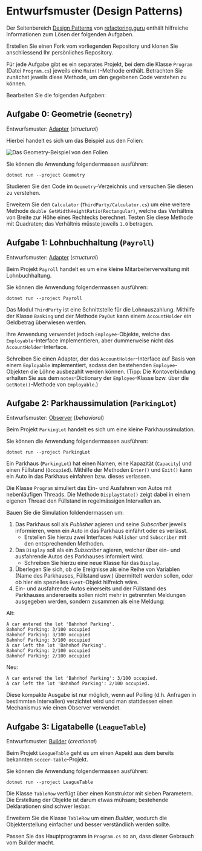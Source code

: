 # Entwurfsmuster (Design Patterns)

Der Seitenbereich [Design Patterns](https://refactoring.guru/design-patterns)
von [refactoring.guru](https://refactoring.guru/) enthält hilfreiche
Informationen zum Lösen der folgenden Aufgaben.

Erstellen Sie einen Fork vom vorliegenden Repository und klonen Sie
anschliessend Ihr persönliches Repository.

Für jede Aufgabe gibt es ein separates Projekt, bei dem die Klasse `Program`
(Datei `Program.cs`) jeweils eine `Main()`-Methode enthält. Betrachten Sie
zunächst jeweils diese Methode, um den gegebenen Code verstehen zu können.

Bearbeiten Sie die folgenden Aufgaben:

## Aufgabe 0: Geometrie (`Geometry`)

Entwurfsmuster: [Adapter](https://refactoring.guru/design-patterns/adapter)
(_structural_)

Hierbei handelt es sich um das Beispiel aus den Folien:

![Das Geometry-Beispiel von den Folien](../adapter-solution.png)

Sie können die Anwendung folgendermassen ausführen:

    dotnet run --project Geometry

Studieren Sie den Code im `Geometry`-Verzeichnis und versuchen Sie diesen zu
verstehen.

Erweitern Sie den `Calculator` (`ThirdParty/Calculator.cs`) um eine weitere
Methode `double GetWidthHeightRatio(Rectangular)`, welche das Verhältnis von
Breite zur Höhe eines Rechtecks berechnet. Testen Sie diese Methode mit
Quadraten; das Verhältnis müsste jeweils `1.0` betragen.

## Aufgabe 1: Lohnbuchhaltung (`Payroll`)

Entwurfsmuster: [Adapter](https://refactoring.guru/design-patterns/adapter)
(_structural_)

Beim Projekt `Payroll` handelt es um eine kleine Mitarbeiterverwaltung mit
Lohnbuchhaltung.

Sie können die Anwendung folgendermassen ausführen:

    dotnet run --project Payroll

Das Modul `ThirdParty` ist eine Schnittstelle für die Lohnauszahlung. Mithilfe
der Klasse `Banking` und der Methode `PayOut` kann einem `AccountHolder` ein
Geldbetrag überwiesen werden.

Ihre Anwendung verwendet jedoch `Employee`-Objekte, welche das
`Employable`-Interface implementieren, aber dummerweise nicht das
`AccountHolder`-Interface.

Schreiben Sie einen Adapter, der das `AccountHolder`-Interface auf Basis von
einem `Employable` implementiert, sodass den bestehenden `Employee`-Objekten die
Löhne ausbezahlt werden können. (Tipp: Die Kontoverbindung erhalten Sie aus dem
`notes`-Dictionary der `Employee`-Klasse bzw. über die `GetNote()`-Methode von
`Employable`.)

## Aufgabe 2: Parkhaussimulation (`ParkingLot`)

Entwurfsmuster: [Observer](https://refactoring.guru/design-patterns/observer)
(_behavioral_)

Beim Projekt `ParkingLot` handelt es sich um eine kleine Parkhaussimulation.

Sie können die Anwendung folgendermassen ausführen:

    dotnet run --project ParkingLot

Ein Parkhaus (`ParkingLot`) hat einen Namen, eine Kapazität (`Capacity`) und
einen Füllstand (`Occupied`). Mithilfe der Methoden `Enter()` und `Exit()` kann
ein Auto in das Parkhaus einfahren bzw. dieses verlassen.

Die Klasse `Program` simuliert das Ein- und Ausfahren von Autos mit
nebenläufigen Threads. Die Methode `DisplayState()` zeigt dabei in einem eigenen
Thread den Füllstand in regelmässigen Intervallen an.

Bauen Sie die Simulation foldendermassen um:

1. Das Parkhaus soll als _Publisher_ agieren und seine _Subscriber_ jeweils
   informieren, wenn ein Auto in das Parkhaus einfährt oder es verlässt.
    - Erstellen Sie hierzu zwei Interfaces `Publisher` und `Subscriber` mit den
      entsprechenden Methoden.
2. Das `Display` soll als ein _Subscriber_ agieren, welcher über ein- und
   ausfahrende Autos des Parkhauses informiert wird.
    - Schreiben Sie hierzu eine neue Klasse für das `Display`.
3. Überlegen Sie sich, ob die Ereignisse als eine Reihe von Variablen (Name des
   Parkhauses, Füllstand usw.) übermittelt werden sollen, oder ob hier ein
   spezielles `Event`-Objekt hilfreich wäre.
4. Ein- und ausfahrende Autos einerseits und der Füllstand des Parkhauses
   andererseits sollen nicht mehr in getrennten Meldungen ausgegeben werden,
   sondern zusammen als eine Meldung:

Alt:

    A car entered the lot 'Bahnhof Parking'.
    Bahnhof Parking: 3/100 occupied
    Bahnhof Parking: 3/100 occupied
    Bahnhof Parking: 3/100 occupied
    A car left the lot 'Bahnhof Parking'.
    Bahnhof Parking: 2/100 occupied
    Bahnhof Parking: 2/100 occupied

Neu:

    A car entered the lot 'Bahnhof Parking': 3/100 occupied.
    A car left the lot 'Bahnhof Parking': 2/100 occupied.

Diese kompakte Ausgabe ist nur möglich, wenn auf Polling (d.h. Anfragen in
bestimmten Intervallen) verzichtet wird und man stattdessen einen Mechanismus
wie einen Observer verwendet.

## Aufgabe 3: Ligatabelle (`LeagueTable`)

Entwurfsmuster: [Builder](https://refactoring.guru/design-patterns/builder)
(_creational_)

Beim Projekt `LeagueTable` geht es um einen Aspekt aus dem bereits bekannten
`soccer-table`-Projekt.

Sie können die Anwendung folgendermassen ausführen:

    dotnet run --project LeagueTable

Die Klasse `TableRow` verfügt über einen Konstruktor mit sieben Parametern.
Die Erstellung der Objekte ist darum etwas mühsam; bestehende Deklarationen sind
schwer lesbar.

Erweitern Sie die Klasse `TableRow` um einen _Builder_, wodurch die
Objekterstellung einfacher und besser verständlich werden sollte.

Passen Sie das Hauptprogramm in `Program.cs` so an, dass dieser Gebrauch vom
Builder macht.
